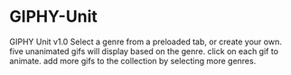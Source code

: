 # GIPHY-Unit
GIPHY Unit v1.0
Select a genre from a preloaded tab, or create your own.
five unanimated gifs will display based on the genre.
click on each gif to animate.
add more gifs to the collection by selecting more genres.